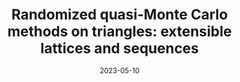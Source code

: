 ---
title: "Randomized quasi‑Monte Carlo methods on triangles: extensible lattices and sequences"
authors:
- Gracia Y. Dong
- Erik Hintz
- Marius Hofert
- Christiane Lemieux
date: "2023-05-10"

publication: "Under Revision"

links:
    pdf: 
---